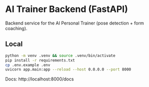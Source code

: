 # AI Trainer Backend (FastAPI)

Backend service for the AI Personal Trainer (pose detection + form coaching).

## Local
```bash
python -m venv .venv && source .venv/bin/activate
pip install -r requirements.txt
cp .env.example .env
uvicorn app.main:app --reload --host 0.0.0.0 --port 8000
```

Docs: http://localhost:8000/docs
